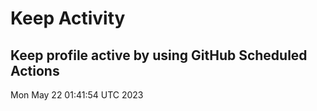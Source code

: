 # Keep Activity 
Keep profile active by using GitHub Scheduled Actions
--- 
Mon May 22 01:41:54 UTC 2023